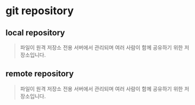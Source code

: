 # git repository

## local repository

> 파일이 원격 저장소 전용 서버에서 관리되며 여러 사람이 함께 공유하기 위한 저장소입니다.

## remote repository

> 파일이 원격 저장소 전용 서버에서 관리되며 여러 사람이 함께 공유하기 위한 저장소입니다.
